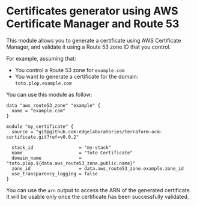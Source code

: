 # Certificates generator using AWS Certificate Manager and Route 53

This module allows you to generate a certificate using AWS Certificate Manager,
and validate it using a Route 53 zone ID that you control.

For example, assuming that:

* You control a Route 53 zone for `example.com`
* You want to generate a certificate for the domain: `toto.plop.example.com`

You can use this module as follow:

```hcl
data "aws_route53_zone" "example" {
  name = "example.com"
}

module "my_certificate" {
  source = "git@github.com:edgelaboratories/terraform-acm-certificate.git?ref=v0.0.2"

  stack_id                 = "my-stack"
  name                     = "Toto Certificate"
  domain_name              = "toto.plop.${data.aws_route53_zone.public.name}"
  zone_id                  = data.aws_route53_zone.example.zone_id
  use_transparency_logging = false
}
```

You can use the `arn` output to access the ARN of the generated certificate.
It will be usable only once the certificate has been successfully
validated.
